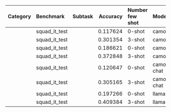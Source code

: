 | Category   | Benchmark     | Subtask   |   Accuracy | Number few shot   | Model              |
|:-----------|:--------------|:----------|-----------:|:------------------|:-------------------|
|            | squad_it_test |           |   0.117624 | 0-shot            | camoscio1_7b       |
|            | squad_it_test |           |   0.301354 | 3-shot            | camoscio1_7b       |
|            | squad_it_test |           |   0.186621 | 0-shot            | camoscio2_13b      |
|            | squad_it_test |           |   0.372848 | 3-shot            | camoscio2_13b      |
|            | squad_it_test |           |   0.120647 | 0-shot            | camoscio2_13b-chat |
|            | squad_it_test |           |   0.305165 | 3-shot            | camoscio2_13b-chat |
|            | squad_it_test |           |   0.197266 | 0-shot            | llama2_13b_chat    |
|            | squad_it_test |           |   0.409384 | 3-shot            | llama2_13b_chat    |
